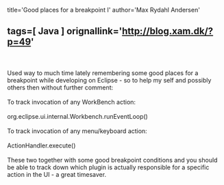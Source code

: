 title='Good places for a breakpoint I'
author='Max Rydahl Andersen'

tags=[ Java ]
orignallink='http://blog.xam.dk/?p=49'
---
<div>
<br><br>
Used way to much time lately remembering some good places for a breakpoint while developing on  Eclipse - so to help my self and possibly others then without further comment:
<br><br>
To track invocation of any WorkBench action: 
<br><br>
org.eclipse.ui.internal.Workbench.runEventLoop()
<br><br>
To track invocation of any menu/keyboard action: 
<br><br>
ActionHandler.execute()
<br><br>
These two together with some good breakpoint conditions and you should be able to track down which plugin is actually responsible for a specific action in the UI - a great timesaver.
<br><br>
</div>
